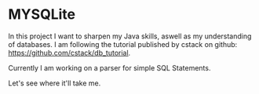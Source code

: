 # MYSQLite

In this project I want to sharpen my Java skills, aswell as my understanding of databases.
I am following the tutorial published by cstack on github: https://github.com/cstack/db_tutorial.

Currently I am working on a parser for simple SQL Statements.

Let's see where it'll take me.
